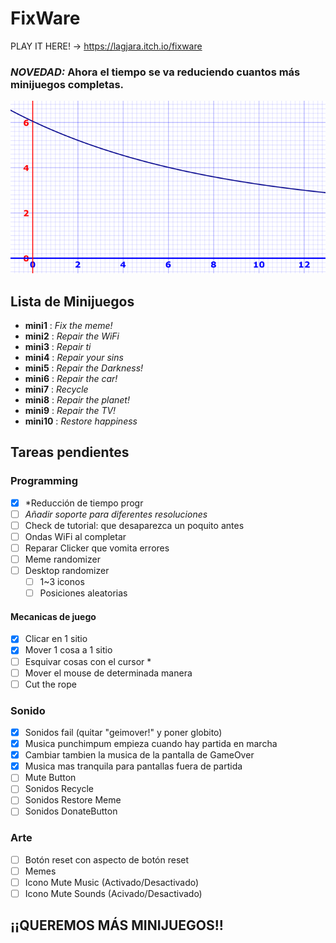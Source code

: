 # FixWare

PLAY IT HERE! -> https://lagjara.itch.io/fixware

### *NOVEDAD:* Ahora el tiempo se va reduciendo cuantos más minijuegos completas.
![Gráfico reducción de tiempo](timeProgression.png)



## Lista de Minijuegos
- **mini1** : *Fix the meme!*
- **mini2** : *Repair the WiFi*
- **mini3** : *Repair ti*
- **mini4** : *Repair your sins*
- **mini5** : *Repair the Darkness!*
- **mini6** : *Repair the car!*
- **mini7** : *Recycle*
- **mini8** : *Repair the planet!*
- **mini9** : *Repair the TV!*
- **mini10** : *Restore happiness*

## Tareas pendientes
### Programming
- [x] *Reducción de tiempo progr
- [ ] *Añadir soporte para diferentes resoluciones*
- [ ] Check de tutorial: que desaparezca un poquito antes
- [ ] Ondas WiFi al completar
- [ ] Reparar Clicker que vomita errores
- [ ] Meme randomizer
- [ ] Desktop randomizer
	- [ ] 1~3 iconos
	- [ ] Posiciones aleatorias

#### Mecanicas de juego
  - [x] Clicar en 1 sitio 
  - [x] Mover 1 cosa a 1 sitio 
  - [ ] Esquivar cosas con el cursor *
  - [ ] Mover el mouse de determinada manera
  - [ ] Cut the rope

### Sonido
- [X] Sonidos fail (quitar "geimover!" y poner globito)
- [x] Musica punchimpum empieza cuando hay partida en marcha
- [x] Cambiar tambien la musica de la pantalla de GameOver
- [x] Musica mas tranquila para pantallas fuera de partida
- [ ] Mute Button
- [ ] Sonidos Recycle
- [ ] Sonidos Restore Meme
- [ ] Sonidos DonateButton

### Arte
- [ ] Botón reset con aspecto de botón reset
- [ ] Memes
- [ ] Icono Mute Music (Activado/Desactivado)
- [ ] Icono Mute Sounds (Acivado/Desactivado)

## ¡¡QUEREMOS MÁS MINIJUEGOS!!
